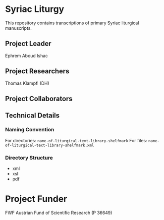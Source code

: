 # Syriac Liturgy
This repository contains transcriptions of primary Syriac liturgical manuscripts.
## Project Leader
Ephrem Aboud Ishac
## Project Researchers
Thomas Klampfl (DH)
## Project Collaborators
## Technical Details
### Naming Convention
For directories: ```name-of-liturgical-text-library-shelfmark```
For files: ```name-of-liturgical-text-library-shelfmark.xml```
### Directory Structure
- xml
- xsl
- pdf
# Project Funder
FWF Austrian Fund of Scientific Research (P 36649)
